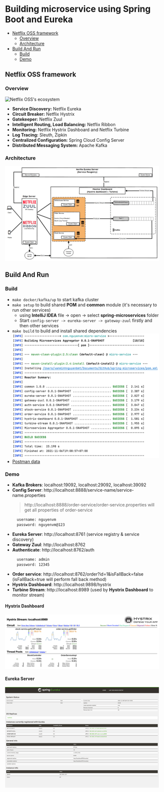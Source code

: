 # Building microservice using Spring Boot and Eureka

- [Netflix OSS framework](#netflix-oss-framework)
  - [Overview](#overview)
  - [Architecture](#architecture)
- [Build And Run](#build-and-run)
  - [Build](#build)
  - [Demo](#demo)

## Netflix OSS framework

### Overview
![Netflix OSS's ecosystem](readme/netflix-oss-framework.png)

- **Service Discovery:** Netflix Eureka
- **Circuit Breaker:** Netflix Hystrix
- **Gatekeeper:** Netflix Zuul
- **Intelligent Routing, Load Balancing:** Netflix Ribbon
- **Monitoring:** Netflix Hystrix Dashboard and Netflix Turbine
- **Log Tracing:** Sleuth, Zipkin
- **Centralized Configuration:** Spring Cloud Config Server
- **Distributed Messaging System:** Apache Kafka

### Architecture
![Netflix OSS's architecture](readme/netflix-oss-architecture.png)

## Build And Run
### Build
- `make docker/kafka/up` to start kafka cluster
- `make setup` to build shared **POM** and **common** module (it's necessary to run other services)
  - using **IntelliJ IDEA** file -> open -> select **spring-microservices** folder
  - Start `config-server -> eureka-server -> gateway-zuul` firstly and then other services
- `make build` to build and install shared dependencies
   ![Build output](readme/build-output.png)
- [Postman data](readme/spring-microservices.postman_collection.json)

### Demo
- **Kafka Brokers**: localhost:19092, localhost:29092, localhost:39092
- **Config Server**: http://localhost:8888/service-name/service-name.properties
  >http://localhost:8888/order-service/order-service.properties will get all properties of order-service
  ```bash
    username: nguyenvm
    password: nguyenvm@123
  ```
- **Eureka Server**: http://localhost:8761 (service registry & service discovery)
- **Gateway Zuul**: http://localhost:8762
- **Authenticate**: http://localhost:8762/auth
  ```bash
    username: admin
    password: 12345
  ```
- **Order service**: http://localhost:8762/order?id=1&isFallBack=false (isFallBack=true will perform fall back method)
- **Hystrix Dashboard**: http://localhost:9898/hystrix
- **Turbine Stream**: http://localhost:8989 (used by **Hystrix Dashboard** to monitor stream)
#### Hystrix Dashboard
![Hystrix Dashboard](readme/hystrix-stream.png)
#### Eureka Server
![Eureka Server](readme/eureka-server.png)